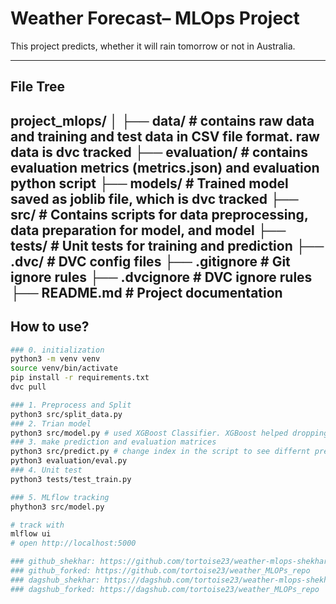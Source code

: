 # Weather Forecast– MLOps Project

This project predicts, whether it will rain tomorrow or not in Australia.

---

## File Tree
project_mlops/
│
├── data/ # contains raw data and training and test data in CSV file format. raw data is dvc tracked
├── evaluation/ # contains evaluation metrics (metrics.json) and evaluation python script
├── models/ # Trained model saved as joblib file, which is dvc tracked
├── src/ # Contains scripts for data preprocessing, data preparation for model, and model
├── tests/ # Unit tests for training and prediction
├── .dvc/ # DVC config files
├── .gitignore # Git ignore rules
├── .dvcignore # DVC ignore rules
├── README.md # Project documentation
---

## How to use?
```bash
### 0. initialization
python3 -m venv venv
source venv/bin/activate
pip install -r requirements.txt
dvc pull

### 1. Preprocess and Split
python3 src/split_data.py
### 2. Trian model
python3 src/model.py # used XGBoost Classifier. XGBoost helped dropping minimal data points
### 3. make prediction and evaluation matrices
python3 src/predict.py # change index in the script to see differnt prediction 
python3 evaluation/eval.py
### 4. Unit test
python3 tests/test_train.py

### 5. MLflow tracking 
phython3 src/model.py

# track with 
mlflow ui
# open http://localhost:5000

### github_shekhar: https://github.com/tortoise23/weather-mlops-shekhar
### github_forked: https://github.com/tortoise23/weather_MLOPs_repo
### dagshub_shekhar: https://dagshub.com/tortoise23/weather-mlops-shekhar
### dagshub_forked: https://dagshub.com/tortoise23/weather_MLOPs_repo
